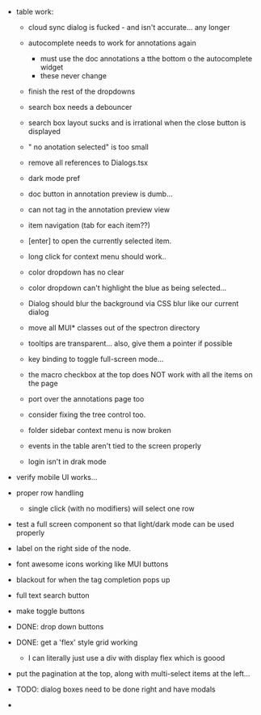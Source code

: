 
- table work:
    - cloud sync dialog is fucked - and isn't accurate... any longer

    - autocomplete needs to work for annotations again
        - must use the doc annotations a tthe bottom o the autocomplete widget
         - these never change

    - finish the rest of the dropdowns
  
    - search box needs a debouncer
    - search box layout sucks and is irrational when the close button is displayed
    - " no anotation selected" is too small
    - remove all references to Dialogs.tsx
    - dark mode pref
    - doc button in annotation preview is dumb... 
    - can not tag in the annotation preview view
    
    - item navigation (tab for each item??)
    - [enter] to open the currently selected item.


    - long click for context menu should work..

    - color dropdown has no clear
    - color dropdown can't highlight the blue as being selected... 
    - Dialog should blur the background via CSS blur like our current dialog 

    - move all MUI* classes out of the spectron directory

    - tooltips are transparent... also, give them a pointer if possible
    - key binding to toggle full-screen mode...
        
    - the macro checkbox at the top does NOT work with all the items on the page
    - port over the annotations page too
    - consider fixing the tree control too.
    - folder sidebar context menu is now broken 
    - events in the table aren't tied to the screen properly
    - login isn't in drak mode
    
- verify mobile UI works... 

- proper row handling

    - single click (with no modifiers) will select one row 


- test a full screen component so that light/dark mode can be used properly

- label on the right side of the node.

- font awesome icons working like MUI buttons
- blackout for when the tag completion pops up
- full text search button
- make toggle buttons
- DONE: drop down buttons 
- DONE: get a 'flex' style grid working
    - I can literally just use a div with display flex which is goood


- put the pagination at the top, along with multi-select items at the left... 


- TODO: dialog boxes need to be done right and have modals

- 
